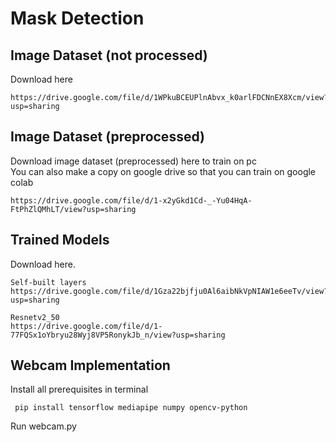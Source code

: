 # Mask Detection

## Image Dataset (not processed)
Download here

    https://drive.google.com/file/d/1WPkuBCEUPlnAbvx_k0arlFDCNnEX8Xcm/view?usp=sharing
   

## Image Dataset (preprocessed)
Download image dataset (preprocessed) here to train on pc  
You can also make a copy on google drive so that you can train on google colab

    https://drive.google.com/file/d/1-x2yGkd1Cd-_-Yu04HqA-FtPhZlQMhLT/view?usp=sharing

## Trained Models
Download here.

    Self-built layers 
    https://drive.google.com/file/d/1Gza22bjfju0Al6aibNkVpNIAW1e6eeTv/view?usp=sharing

    Resnetv2_50 
    https://drive.google.com/file/d/1-77FQSx1oYbryu28Wyj8VP5RonykJb_n/view?usp=sharing
    
## Webcam Implementation
Install all prerequisites in terminal

     pip install tensorflow mediapipe numpy opencv-python

Run webcam.py
